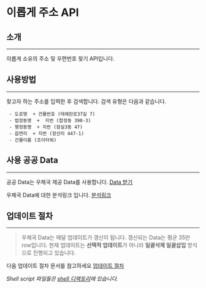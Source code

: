 # 이롭게 주소 API 


## 소개
---
 
이롭게 소유의 주소 및 우편번호 찾기 API입니다.
 
 
## 사용방법
---
 
찾고자 하는 주소를 입력한 후 검색합니다.
검색 유형은 다음과 같습니다.
 

     - 도로명  + 건물번호 (테헤란로37길 7)
     - 법정동명  +  지번 (합정동 390-3)
     - 행정동명  + 지번 (잠실3동 47)
     - 읍면리  + 지번 (장산리 447-1)
     - 건물이름 (조이타워)


## 사용 공공 Data
---
 
공공 Data는 우체국 제공 Data를 사용합니다.
[Data 받기](https://www.epost.go.kr/search/zipcode/areacdAddressDown.jsp)
 
우체국 Data에 대한 분석링크 입니다.
[분석링크](https://docs.google.com/document/d/1g8qYv1fkfzZsEX0xNHLtVKaiS8QhRiOKOdzcqnNAR-k/edit)
 
 
## 업데이트 절차
---
 

 >우체국 Data는 매달 업데이트가 갱신이 됩니다.
 > 갱신되는 Data는 평균 35만 row입니다. 
 >현재 업데이트는 **선택적 업데이트**가 아니라
 >  **일괄삭제 일괄삽입** 방식으로 진행되고 있습니다.

  
다음 업데이트 절차 문서를 참고하세요
[업데이트 절차](https://docs.google.com/document/d/14eX122q6fGBw_STu94zXrxyTybiEv4kY9UzeX7FGGu8/edit)

_Shell script 파일들은  [shell 디렉토리](https://github.com/remagine/addressApi/tree/master/shell)에 있습니다._
